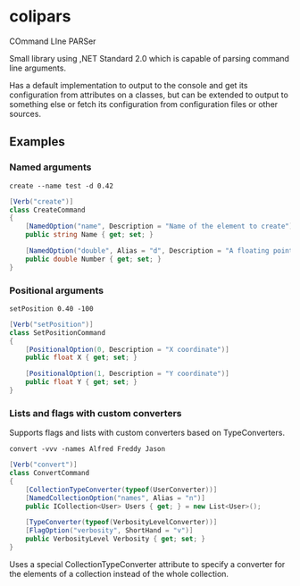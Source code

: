 # colipars
COmmand LIne PARSer

Small library using ,NET Standard 2.0 which is capable of parsing command line arguments.

Has a default implementation to output to the console and get its configuration from attributes on a classes, but can be extended to output to something else or fetch its configuration from configuration files or other sources.

## Examples

### Named arguments
```
create --name test -d 0.42
```

```cs
[Verb("create")]
class CreateCommand
{
    [NamedOption("name", Description = "Name of the element to create")]
    public string Name { get; set; }

    [NamedOption("double", Alias = "d", Description = "A floating point value.")]
    public double Number { get; set; }
}
```

### Positional arguments

```
setPosition 0.40 -100
```

```cs
[Verb("setPosition")]
class SetPositionCommand
{
    [PositionalOption(0, Description = "X coordinate")]
    public float X { get; set; }

    [PositionalOption(1, Description = "Y coordinate")]
    public float Y { get; set; }
}
```

### Lists and flags with custom converters
Supports flags and lists with custom converters based on TypeConverters.

```
convert -vvv -names Alfred Freddy Jason
```

```cs
[Verb("convert")]
class ConvertCommand
{
    [CollectionTypeConverter(typeof(UserConverter))]
    [NamedCollectionOption("names", Alias = "n")]
    public ICollection<User> Users { get; } = new List<User>();

    [TypeConverter(typeof(VerbosityLevelConverter))]
    [FlagOption("verbosity", ShortHand = "v")]
    public VerbosityLevel Verbosity { get; set; }
}
```
Uses a special CollectionTypeConverter attribute to specify a converter for the elements of a collection instead of the whole collection.